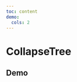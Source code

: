 ```yaml
---
toc: content
demo:
  cols: 2
---
```


# CollapseTree

## Demo

<code src='./demos/base.tsx' title='伪装成Collapse样式的树' description='基础使用'></code>
